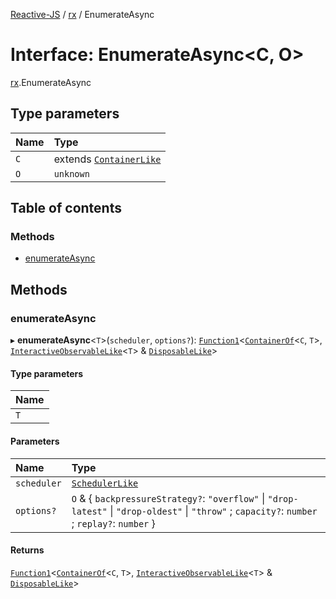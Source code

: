 [Reactive-JS](../README.md) / [rx](../modules/rx.md) / EnumerateAsync

# Interface: EnumerateAsync<C, O\>

[rx](../modules/rx.md).EnumerateAsync

## Type parameters

| Name | Type |
| :------ | :------ |
| `C` | extends [`ContainerLike`](containers.ContainerLike.md) |
| `O` | `unknown` |

## Table of contents

### Methods

- [enumerateAsync](rx.EnumerateAsync.md#enumerateasync)

## Methods

### enumerateAsync

▸ **enumerateAsync**<`T`\>(`scheduler`, `options?`): [`Function1`](../modules/functions.md#function1)<[`ContainerOf`](../modules/containers.md#containerof)<`C`, `T`\>, [`InteractiveObservableLike`](rx.InteractiveObservableLike.md)<`T`\> & [`DisposableLike`](util.DisposableLike.md)\>

#### Type parameters

| Name |
| :------ |
| `T` |

#### Parameters

| Name | Type |
| :------ | :------ |
| `scheduler` | [`SchedulerLike`](scheduling.SchedulerLike.md) |
| `options?` | `O` & { `backpressureStrategy?`: ``"overflow"`` \| ``"drop-latest"`` \| ``"drop-oldest"`` \| ``"throw"`` ; `capacity?`: `number` ; `replay?`: `number`  } |

#### Returns

[`Function1`](../modules/functions.md#function1)<[`ContainerOf`](../modules/containers.md#containerof)<`C`, `T`\>, [`InteractiveObservableLike`](rx.InteractiveObservableLike.md)<`T`\> & [`DisposableLike`](util.DisposableLike.md)\>
